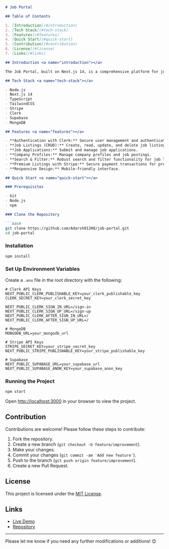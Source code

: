 ```markdown
# Job Portal

## Table of Contents

1. [Introduction](#introduction)
2. [Tech Stack](#tech-stack)
3. [Features](#features)
4. [Quick Start](#quick-start)
5. [Contribution](#contribution)
6. [License](#license)
7. [Links](#links)

## Introduction <a name="introduction"></a>

The Job Portal, built on Next.js 14, is a comprehensive platform for job seekers and employers. It allows users to post jobs, apply for positions, and manage their applications. The app integrates seamless payment processing through Stripe for premium job listings.

## Tech Stack <a name="tech-stack"></a>

- Node.js
- Next.js 14
- TypeScript
- TailwindCSS
- Stripe
- Clerk
- Supabase
- MongoDB

## Features <a name="features"></a>

- **Authentication with Clerk:** Secure user management and authentication.
- **Job Listings (CRUD):** Create, read, update, and delete job listings with full control.
- **Job Applications:** Submit and manage job applications.
- **Company Profiles:** Manage company profiles and job postings.
- **Search & Filter:** Robust search and filter functionality for job listings.
- **Premium Listings with Stripe:** Secure payment transactions for premium job listings.
- **Responsive Design:** Mobile-friendly interface.

## Quick Start <a name="quick-start"></a>

### Prerequisites

- Git
- Node.js
- npm

### Clone the Repository

```bash
git clone https://github.com/Adarsh01208/job-portal.git
cd job-portal
```

### Installation

```bash
npm install
```

### Set Up Environment Variables

Create a `.env` file in the root directory with the following:

```env
# Clerk API Keys
NEXT_PUBLIC_CLERK_PUBLISHABLE_KEY=your_clerk_publishable_key
CLERK_SECRET_KEY=your_clerk_secret_key

NEXT_PUBLIC_CLERK_SIGN_IN_URL=/sign-in
NEXT_PUBLIC_CLERK_SIGN_UP_URL=/sign-up
NEXT_PUBLIC_CLERK_AFTER_SIGN_IN_URL=/
NEXT_PUBLIC_CLERK_AFTER_SIGN_UP_URL=/

# MongoDB
MONGODB_URL=your_mongodb_url

# Stripe API Keys
STRIPE_SECRET_KEY=your_stripe_secret_key
NEXT_PUBLIC_STRIPE_PUBLISHABLE_KEY=your_stripe_publishable_key

# Supabase
NEXT_PUBLIC_SUPABASE_URL=your_supabase_url
NEXT_PUBLIC_SUPABASE_ANON_KEY=your_supabase_anon_key

```

### Running the Project

```bash
npm start
```

Open [http://localhost:3000](http://localhost:3000) in your browser to view the project.

## Contribution <a name="contribution"></a>

Contributions are welcome! Please follow these steps to contribute:

1. Fork the repository.
2. Create a new branch (`git checkout -b feature/improvement`).
3. Make your changes.
4. Commit your changes (`git commit -am 'Add new feature'`).
5. Push to the branch (`git push origin feature/improvement`).
6. Create a new Pull Request.

## License <a name="license"></a>

This project is licensed under the [MIT License](LICENSE).

## Links <a name="links"></a>

- [Live Demo](https://job-portal.vercel.app/)
- [Repository](https://github.com/Adarsh01208/job-portal)

---

Please let me know if you need any further modifications or additions! 😊
```